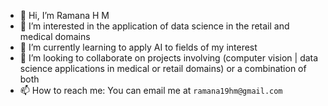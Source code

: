 - 👋 Hi, I’m Ramana H M
- 👀 I’m interested in the application of data science in the retail and medical domains 
- 🌱 I’m currently learning to apply AI to fields of my interest
- 💞️ I’m looking to collaborate on projects involving (computer vision | data science applications in medical or retail domains) or a combination of both
- 📫 How to reach me: You can email me at `ramana19hm@gmail.com`
